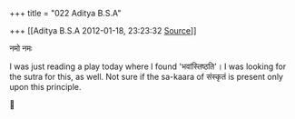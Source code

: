 +++
title = "022 Aditya B.S.A"

+++
[[Aditya B.S.A	2012-01-18, 23:23:32 [Source](https://groups.google.com/g/samskrita/c/oGGB0uLn3uQ)]]



नमो नमः

  

I was just reading a play today where I found 'भवांस्तिष्ठति'। I was looking for the sutra for this, as well. Not sure if the sa-kaara of संस्कृतं is present only upon this principle.



